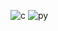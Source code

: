 
![c](https://github.com/user-attachments/assets/18f69875-62dd-423f-991d-26ffcd332818)
![py](https://github.com/user-attachments/assets/0d730613-4aa9-4a86-b226-1d9eee4199b2)
